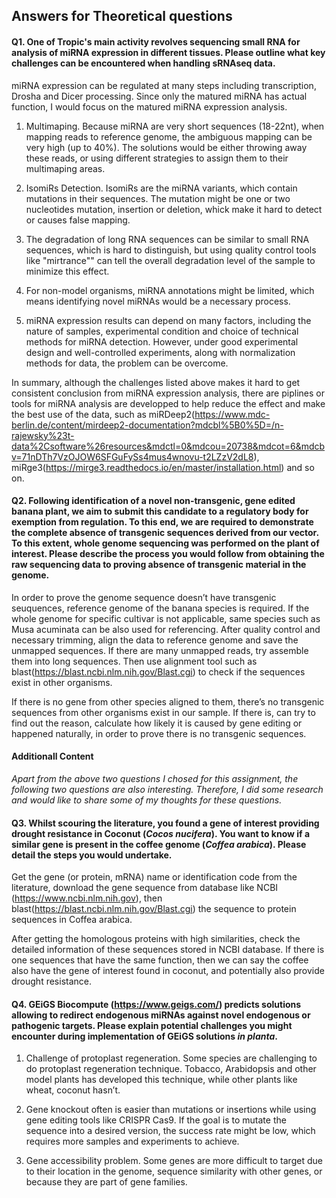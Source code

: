 ## Answers for Theoretical questions

#### Q1. One of Tropic's main activity revolves sequencing small RNA for analysis of miRNA expression in different tissues. Please outline what key challenges can be encountered when handling sRNAseq data.

miRNA expression can be regulated at many steps including transcription, Drosha and Dicer processing. Since only the matured miRNA has actual function, I would focus on the matured miRNA expression analysis.

1. Multimaping. Because miRNA are very short sequences (18-22nt), when mapping reads to reference genome, the ambiguous mapping can be very high (up to 40%). The solutions would be either throwing away these reads, or using different strategies to assign them to their multimaping areas.

2. IsomiRs Detection. IsomiRs are the miRNA variants, which contain mutations in their sequences. The mutation might be one or two nucleotides mutation, insertion or deletion, whick make it hard to detect or causes false mapping. 

3. The degradation of long RNA sequences can be similar to small RNA sequences, which is hard to distinguish, but using quality control tools like "mirtrance"" can tell the overall degradation level of the sample to minimize this effect. 

4. For non-model organisms, miRNA annotations might be limited, which means identifying novel miRNAs would be a necessary process. 

5. miRNA expression results can depend on many factors, including the nature of samples, experimental condition and choice of technical methods for miRNA detection. However, under good experimental design and well-controlled experiments, along with normalization methods for data, the problem can be overcome.

In summary, although the challenges listed above makes it hard to get consistent conclusion from miRNA expression analysis, there are piplines or tools for miRNA analysis are developped to help reduce the effect and make the best use of the data, such as miRDeep2(https://www.mdc-berlin.de/content/mirdeep2-documentation?mdcbl%5B0%5D=/n-rajewsky%23t-data%2Csoftware%26resources&mdctl=0&mdcou=20738&mdcot=6&mdcbv=71nDTh7VzOJOW6SFGuFySs4mus4wnovu-t2LZzV2dL8), miRge3(https://mirge3.readthedocs.io/en/master/installation.html) and so on. 

#### Q2. Following identification of a novel non-transgenic, gene edited banana plant, we aim to submit this candidate to a regulatory body for exemption from regulation. To this end, we are required to demonstrate the complete absence of transgenic sequences derived from our vector. To this extent, whole genome sequencing was performed on the plant of interest. Please describe the process you would follow from obtaining the raw sequencing data to proving absence of transgenic material in the genome.

In order to prove the genome sequence doesn’t have transgenic seuquences,  reference genome of the banana species is required. If the whole genome for specific cultivar is not applicable, same 
species such as Musa acuminata can be also used for referencing. After quality control and necessary trimming, align the data to reference genome and save the unmapped sequences. 
If there are many unmapped reads, try assemble them into long sequences. Then use alignment tool such as blast(https://blast.ncbi.nlm.nih.gov/Blast.cgi) to check if the sequences exist in other organisms. 

If there is no gene from other species aligned to them, there’s no transgenic sequences from other organisms exist in our sample. If there is, can try to find out the reason, calculate how likely it is caused by gene editing or happened naturally, in order to prove there is no transgenic sequences.



#### Additionall Content

*Apart from the above two questions I chosed for this assignment, the following two questions are also interesting. Therefore, I did some research and would like to share some of my thoughts for these questions.*


#### Q3. Whilst scouring the literature, you found a gene of interest providing drought resistance in Coconut (_Cocos nucifera_). You want to know if a similar gene is present in the coffee genome (_Coffea arabica_). Please detail the steps you would undertake.

Get the gene (or protein, mRNA) name or identification code from the literature, download the gene sequence from database like NCBI (https://www.ncbi.nlm.nih.gov), then blast(https://blast.ncbi.nlm.nih.gov/Blast.cgi) the sequence to protein sequences in Coffea arabica. 

After getting the homologous proteins with high similarities, check the detailed information of these sequences stored in NCBI database. If there is one sequences that have the same function, then we can say the coffee also have the gene of interest found in coconut, and potentially also provide drought resistance.


#### Q4. GEiGS Biocompute (https://www.geigs.com/) predicts solutions allowing to redirect endogenous miRNAs against novel endogenous or pathogenic targets. Please explain potential challenges you might encounter during implementation of GEiGS solutions _in planta_.
1. Challenge of protoplast regeneration. Some species are challenging to do protoplast regeneration technique. Tobacco, Arabidopsis and other model plants has developed this technique, while other plants like wheat, coconut hasn’t.

2. Gene knockout often is easier than mutations or insertions while using gene editing tools like CRISPR Cas9. If the goal is to mutate the sequence into a desired version, the success rate might be low, which requires more samples and experiments to achieve.

3. Gene accessibility problem. Some genes are more difficult to target due to their location in the genome, sequence similarity with other genes, or because they are part of gene families.

